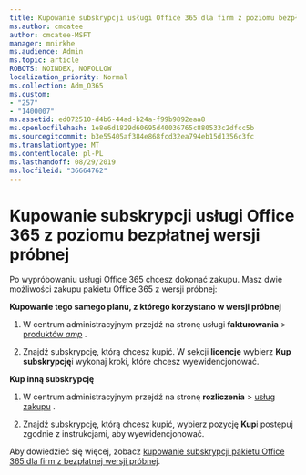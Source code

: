 ```yaml
---
title: Kupowanie subskrypcji usługi Office 365 dla firm z poziomu bezpłatnej wersji próbnej
ms.author: cmcatee
author: cmcatee-MSFT
manager: mnirkhe
ms.audience: Admin
ms.topic: article
ROBOTS: NOINDEX, NOFOLLOW
localization_priority: Normal
ms.collection: Adm_O365
ms.custom:
- "257"
- "1400007"
ms.assetid: ed072510-d4b6-44ad-b24a-f99b9892eaa8
ms.openlocfilehash: 1e8e6d1829d60695d40036765c880533c2dfcc5b
ms.sourcegitcommit: b3e55405af384e868fcd32ea794eb15d1356c3fc
ms.translationtype: MT
ms.contentlocale: pl-PL
ms.lasthandoff: 08/29/2019
ms.locfileid: "36664762"
---
```

# <a name="buy-a-subscription-to-office-365-from-your-free-trial"></a>Kupowanie subskrypcji usługi Office 365 z poziomu bezpłatnej wersji próbnej

Po wypróbowaniu usługi Office 365 chcesz dokonać zakupu. Masz dwie możliwości zakupu pakietu Office 365 z wersji próbnej:
  
 **Kupowanie tego samego planu, z którego korzystano w wersji próbnej**
  
1. W centrum administracyjnym przejdź na stronę usługi **fakturowania** \> [produktów _amp_](https://go.microsoft.com/fwlink/p/?linkid=842054) .

2. Znajdź subskrypcję, którą chcesz kupić. W sekcji **licencje** wybierz **Kup subskrypcję**i wykonaj kroki, które chcesz wyewidencjonować.

**Kup inną subskrypcję**
  
1. W centrum administracyjnym przejdź na stronę **rozliczenia** \> [usług zakupu](https://go.microsoft.com/fwlink/p/?linkid=868433) .

3. Znajdź subskrypcję, którą chcesz kupić, wybierz pozycję **Kup**i postępuj zgodnie z instrukcjami, aby wyewidencjonować.

Aby dowiedzieć się więcej, zobacz [kupowanie subskrypcji pakietu Office 365 dla firm z bezpłatnej wersji próbnej](https://docs.microsoft.com/office365/admin/subscriptions-and-billing/buy-a-subscription-from-your-free-trial).